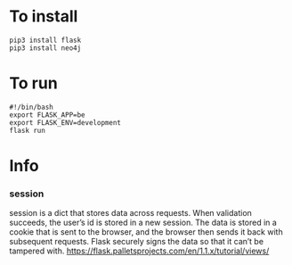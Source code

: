 
# To install 

```
pip3 install flask
pip3 install neo4j
```

# To run 

```
#!/bin/bash
export FLASK_APP=be
export FLASK_ENV=development
flask run
```



# Info

### session

session is a dict that stores data across requests. When validation succeeds, the user’s id is stored in a new session. The data is stored in a cookie that is sent to the browser, and the browser then sends it back with subsequent requests. Flask securely signs the data so that it can’t be tampered with.
https://flask.palletsprojects.com/en/1.1.x/tutorial/views/


